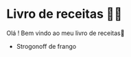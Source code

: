 # Livro de receitas :man_cook:

Olá ! Bem vindo ao meu livro de receitas:wave:

- Strogonoff de frango